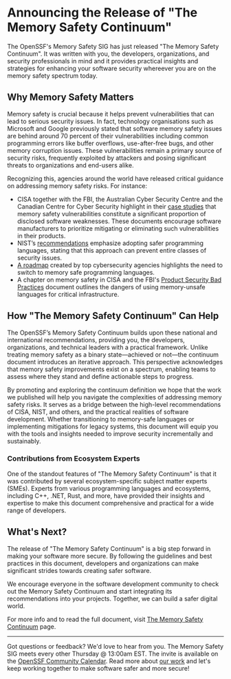# Announcing the Release of "The Memory Safety Continuum"

The OpenSSF's Memory Safety SIG has just released "The Memory Safety Continuum". It was written with you, the developers, organizations, and security professionals in mind and it provides practical insights and strategies for enhancing your software security whereever you are on the memory safety spectrum today.

## Why Memory Safety Matters

Memory safety is crucial because it helps prevent vulnerabilities that can lead to serious security issues. In fact, technology organisations such as Microsoft and Google previously stated that software memory safety issues are behind around 70 percent of their vulnerabilities including common programming errors like buffer overflows, use-after-free bugs, and other memory corruption issues. These vulnerabilities remain a primary source of security risks, frequently exploited by attackers and posing significant threats to organizations and end-users alike.

Recognizing this, agencies around the world have released critical guidance on addressing memory safety risks. For instance:

- CISA together with the FBI, the Australian Cyber Security Centre and the Canadian Centre for Cyber Security highlight in their [case studies](https://www.cisa.gov/sites/default/files/2024-06/joint-guidance-exploring-memory-safety-in-critical-open-source-projects-508c.pdf) that memory safety vulnerabilities constitute a significant proportion of disclosed software weaknesses. These documents encourage software manufacturers to prioritize mitigating or eliminating such vulnerabilities in their products.
- NIST’s [recommendations](https://www.nist.gov/itl/ssd/software-quality-group/safer-languages) emphasize adopting safer programming languages, stating that this approach can prevent entire classes of security issues.
- [A roadmap](https://www.cisa.gov/sites/default/files/2023-12/The-Case-for-Memory-Safe-Roadmaps-508c.pdf) created by top cybersecurity agencies highlights the need to switch to memory safe programming languages.
- A chapter on memory safety in CISA and the FBI's [Product Security Bad Practices](https://www.cisa.gov/sites/default/files/2025-01/joint-guidance-product-security-bad-practices-508c_0.pdf) document outlines the dangers of using memory-unsafe languages for critical infrastructure.

## How "The Memory Safety Continuum" Can Help

The OpenSSF’s Memory Safety Continuum builds upon these national and international recommendations, providing you, the developers, organizations, and technical leaders with a practical framework. Unlike treating memory safety as a binary state—achieved or not—the continuum document introduces an iterative approach. This perspective acknowledges that memory safety improvements exist on a spectrum, enabling teams to assess where they stand and define actionable steps to progress.

By promoting and exploring the continuum definition we hope that the work we published will help you navigate the complexities of addressing memory safety risks. It serves as a bridge between the high-level recommendations of CISA, NIST, and others, and the practical realities of software development. Whether transitioning to memory-safe languages or implementing mitigations for legacy systems, this document will equip you with the tools and insights needed to improve security incrementally and sustainably.

### Contributions from Ecosystem Experts

One of the standout features of "The Memory Safety Continuum" is that it was contributed by several ecosystem-specific subject matter experts (SMEs). Experts from various programming languages and ecosystems, including C++, .NET, Rust, and more, have provided their insights and expertise to make this document comprehensive and practical for a wide range of developers.

## What's Next?

The release of "The Memory Safety Continuum" is a big step forward in making your software more secure. By following the guidelines and best practices in this document, developers and organizations can make significant strides towards creating safer software.

We encourage everyone in the software development community to check out the Memory Safety Continuum and start integrating its recommendations into your projects. Together, we can build a safer digital world.

For more info and to read the full document, visit [The Memory Safety Continuum](TBD) page.

---

Got questions or feedback? We'd love to hear from you.
The Memory Safety SIG meets every other Thursday @ 13:00am EST. The invite is available on the [OpenSSF Community Calendar](https://calendar.google.com/calendar/u/0/r?cid=czYzdm9lZmhwNWk5cGZsdGI1cTY3bmdwZXNAZ3JvdXAuY2FsZW5kYXIuZ29vZ2xlLmNvbQ).
Read more about [our work](https://github.com/ossf/Memory-Safety) and let's keep working together to make software safer and more secure!

